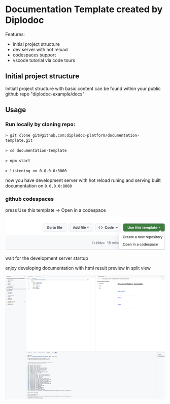 # Documentation Template created by Diplodoc
          
Features:
 
- initial project structure
- dev server with hot reload
- codespaces support
- vscode tutorial via code tours

## Initial project structure

Initiatl project structure with basic content can be found within your public github repo "diplodoc-example/docs" 

## Usage

### Run locally by cloning repo:

```
> git clone git@github.com:diplodoc-platform/documentation-template.git

> cd documentation-template

> npm start

> listening on 0.0.0.0:8000

```
now you have development server with hot reload runing and serving built documentation on `0.0.0.0:8000`

### github codespaces

press Use this template -> Open in a codespace

![open in a codespace](images/open-in-a-codespace.jpeg)

wait for the development server startup

enjoy developing documentation with html result preview in split view

![codespaces project](images/codespaces-project.jpeg)
